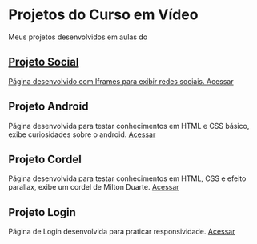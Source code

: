 # Projetos do Curso em Vídeo
 Meus projetos desenvolvidos em aulas do <a href="https://www.cursoemvideo.com">

## Projeto Social
Página desenvolvido com Iframes para exibir redes sociais.
<a href="https://jaojogadez.github.io/curso-em-video-projetos/projeto-social">Acessar</a>

## Projeto Android
Página desenvolvida para testar conhecimentos em HTML e CSS básico, exibe curiosidades sobre o android.
<a href="https://jaojogadez.github.io/curso-em-video-projetos/projeto-android">Acessar</a>

## Projeto Cordel
Página desenvolvida para testar conhecimentos em HTML, CSS e efeito parallax, exibe um cordel de Milton Duarte.
<a href="https://jaojogadez.github.io/curso-em-video-projetos/projeto-cordel">Acessar</a>

## Projeto Login
Página de Login desenvolvida para praticar responsividade.
<a href="https://jaojogadez.github.io/curso-em-video-projetos/projeto-login">Acessar</a>


